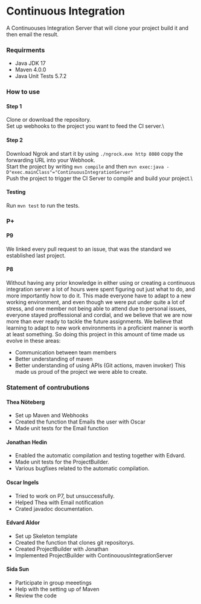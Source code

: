 # Continuous Integration
A Continuouses Integration Server that will clone your project build it and then email the result.

### Requirments
- Java JDK 17
- Maven 4.0.0
- Java Unit Tests 5.7.2

### How to use
#### Step 1
Clone or download the repository.\
Set up webhooks to the project you want to feed the CI server.\
#### Step 2
Download Ngrok and start it by using ```./ngrock.exe http 8080``` copy the forwarding URL into your Webhook.\
Start the project by writing ```mvn compile``` and then ```mvn exec:java -D"exec.mainClass"="ContinuousIntegrationServer"``` \
Push the project to trigger the CI Server to compile and build your project.\
#### Testing
Run ```mvn test``` to run the tests.

### P+
#### P9
We linked every pull request to an issue, that was the standard we established last project.

#### P8
Without having any prior knowledge in either using or creating a continuous integration server a lot of hours were spent figuring out just what to do, and more importantly how to do it. This made everyone have to adapt to a new working environment, and even though we were put under quite a lot of stress, and one member not being able to attend due to personal issues, everyone stayed proffessional and cordial, and we believe that we are now more than ever ready to tackle the future assignments. We believe that learning to adapt to new work environments in a proficient manner is worth at least something. So doing this project in this amount of time made us evolve in these areas:
- Communication between team members
- Better understanding of maven
- Better understanding of using APIs (Git actions, maven invoker)
This made us proud of the project we were able to create.

### Statement of contrubutions

#### Thea Nöteberg
- Set up Maven and Webhooks
- Created the function that Emails the user with Oscar
- Made unit tests for the Email function

#### Jonathan Hedin
- Enabled the automatic compilation and testing together with Edvard.
- Made unit tests for the ProjectBuilder.
- Various bugfixes related to the automatic compilation.

#### Oscar Ingels
- Tried to work on P7, but unsuccessfully.
- Helped Thea with Email notification
- Crated javadoc documentation.

#### Edvard Aldor
- Set up Skeleton template
- Created the function that clones git repositorys.
- Created ProjectBuilder with Jonathan
- Implemented ProjectBuilder with ContinouousIntegrationServer

#### Sida Sun
- Participate in group meeetings
- Help with the setting up of Maven
- Review the code

